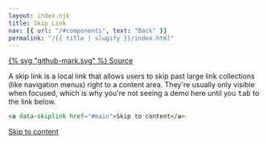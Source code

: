 ```yaml
---
layout: index.njk
title: Skip Link
nav: [{ url: "/#components", text: "Back" }]
permalink: "/{{ title | slugify }}/index.html"
---
```


<a href="https://github.com/iamschulz/ssstyles/blob/main/css/skiplink.css" data-button>{% svg "github-mark.svg" %} Source</a>

A skip link is a local link that allows users to skip past large link collections (like navigation menus) right to a content area. They're usually only visible when focused, which is why you're not seeing a demo here until you <kbd>tab</kbd> to the link below.

```html
<a data-skiplink href="#main">Skip to content</a>
```

<a data-skiplink href="#main">Skip to content</a>
